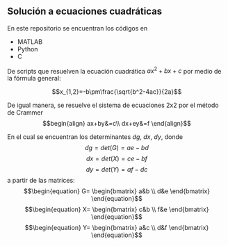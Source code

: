 ## Solución a ecuaciones cuadráticas

En este repositorio se encuentran los códigos en 
 * MATLAB
 * Python
 * C

De scripts que resuelven la ecuación cuadrática $ax^2+bx+c$ por medio de la fórmula general:

$$x_{1,2}=-b\pm\frac{\sqrt{b^2-4ac}}{2a}$$

De igual manera, se resuelve el sistema de ecuaciones 2x2 por el método de Crammer
$$begin{align}
ax+by&=c\\
dx+ey&=f
\end{align}$$

En el cual se encuentran los determinantes $dg$, $dx$, $dy$, donde
$$dg = det(G) = ae-bd$$
$$dx = det(X) = ce-bf$$
$$dy = det(Y) = af-dc$$
a partir de las matrices:
$$\begin{equation}
G=
\begin{bmatrix}
a&b \\
d&e
\end{bmatrix}
\end{equation}$$
$$\begin{equation}
X=
\begin{bmatrix}
c&b \\
f&e
\end{bmatrix}
\end{equation}$$
$$\begin{equation}
Y=
\begin{bmatrix}
a&c \\
d&f
\end{bmatrix}
\end{equation}$$




